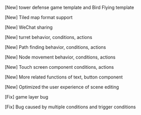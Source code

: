 [New] tower defense game template and Bird Flying template

[New] Tiled map format support

[New] WeChat sharing

[New] turret behavior, conditions, actions

[New] Path finding behavior, conditions, actions

[New] Node movement behavior, conditions, actions

[New] Touch screen component conditions, actions

[New] More related functions of text, button component

[New] Optimized the user experience of scene editing

[Fix] game layer bug

[Fix] Bug caused by multiple conditions and trigger conditions